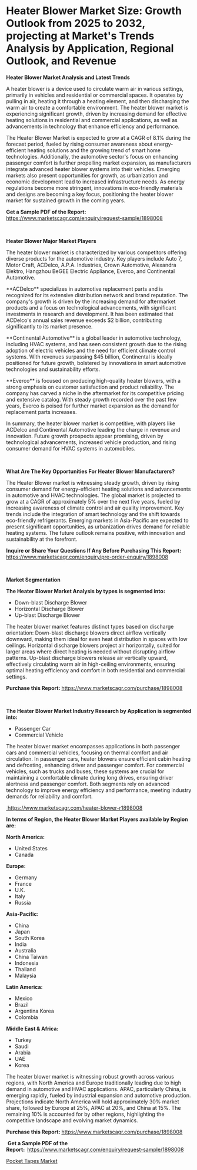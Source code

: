 <p><h1>Heater Blower Market Size: Growth Outlook from 2025 to 2032, projecting at Market's Trends Analysis by Application, Regional Outlook, and Revenue</h1></p><p><strong>Heater Blower Market Analysis and Latest Trends</strong></p>
<p><p>A heater blower is a device used to circulate warm air in various settings, primarily in vehicles and residential or commercial spaces. It operates by pulling in air, heating it through a heating element, and then discharging the warm air to create a comfortable environment. The heater blower market is experiencing significant growth, driven by increasing demand for effective heating solutions in residential and commercial applications, as well as advancements in technology that enhance efficiency and performance.</p><p>The Heater Blower Market is expected to grow at a CAGR of 8.1% during the forecast period, fueled by rising consumer awareness about energy-efficient heating solutions and the growing trend of smart home technologies. Additionally, the automotive sector's focus on enhancing passenger comfort is further propelling market expansion, as manufacturers integrate advanced heater blower systems into their vehicles. Emerging markets also present opportunities for growth, as urbanization and economic development lead to increased infrastructure needs. As energy regulations become more stringent, innovations in eco-friendly materials and designs are becoming a key focus, positioning the heater blower market for sustained growth in the coming years.</p></p>
<p><strong>Get a Sample PDF of the Report:&nbsp;</strong> <a href="https://www.marketscagr.com/enquiry/request-sample/1898008?utm_campaign=3019&utm_medium=2&utm_source=Github&utm_content=ia&utm_term=08042025&utm_id=heater-blower">https://www.marketscagr.com/enquiry/request-sample/1898008</a></p>
<p>&nbsp;</p>
<p><strong>Heater Blower Major Market Players</strong></p>
<p><p>The heater blower market is characterized by various competitors offering diverse products for the automotive industry. Key players include Auto 7, Motor Craft, ACDelco, A.P.A. Industries, Crown Automotive, Alexandra Elektro, Hangzhou BeGEE Electric Appliance, Everco, and Continental Automotive.</p><p>**ACDelco** specializes in automotive replacement parts and is recognized for its extensive distribution network and brand reputation. The company's growth is driven by the increasing demand for aftermarket products and a focus on technological advancements, with significant investments in research and development. It has been estimated that ACDelco's annual sales revenue exceeds $2 billion, contributing significantly to its market presence.</p><p>**Continental Automotive** is a global leader in automotive technology, including HVAC systems, and has seen consistent growth due to the rising adoption of electric vehicles and the need for efficient climate control systems. With revenues surpassing $45 billion, Continental is ideally positioned for future growth, bolstered by innovations in smart automotive technologies and sustainability efforts.</p><p>**Everco** is focused on producing high-quality heater blowers, with a strong emphasis on customer satisfaction and product reliability. The company has carved a niche in the aftermarket for its competitive pricing and extensive catalog. With steady growth recorded over the past few years, Everco is poised for further market expansion as the demand for replacement parts increases.</p><p>In summary, the heater blower market is competitive, with players like ACDelco and Continental Automotive leading the charge in revenue and innovation. Future growth prospects appear promising, driven by technological advancements, increased vehicle production, and rising consumer demand for HVAC systems in automobiles.</p></p>
<p>&nbsp;</p>
<p><strong>What Are The Key Opportunities For Heater Blower Manufacturers?</strong></p>
<p><p>The Heater Blower market is witnessing steady growth, driven by rising consumer demand for energy-efficient heating solutions and advancements in automotive and HVAC technologies. The global market is projected to grow at a CAGR of approximately 5% over the next five years, fueled by increasing awareness of climate control and air quality improvement. Key trends include the integration of smart technology and the shift towards eco-friendly refrigerants. Emerging markets in Asia-Pacific are expected to present significant opportunities, as urbanization drives demand for reliable heating systems. The future outlook remains positive, with innovation and sustainability at the forefront.</p></p>
<p><strong>Inquire or Share Your Questions If Any Before Purchasing This Report:</strong> <a href="https://www.marketscagr.com/enquiry/pre-order-enquiry/1898008?utm_campaign=3019&utm_medium=2&utm_source=Github&utm_content=ia&utm_term=08042025&utm_id=heater-blower">https://www.marketscagr.com/enquiry/pre-order-enquiry/1898008</a></p>
<p>&nbsp;</p>
<p><strong>Market Segmentation</strong></p>
<p><strong>The Heater Blower Market Analysis by types is segmented into:</strong></p>
<p><ul><li>Down-blast Discharge Blower</li><li>Horizontal Discharge Blower</li><li>Up-blast Discharge Blower</li></ul></p>
<p><p>The heater blower market features distinct types based on discharge orientation: Down-blast discharge blowers direct airflow vertically downward, making them ideal for even heat distribution in spaces with low ceilings. Horizontal discharge blowers project air horizontally, suited for larger areas where direct heating is needed without disrupting airflow patterns. Up-blast discharge blowers release air vertically upward, effectively circulating warm air in high-ceiling environments, ensuring optimal heating efficiency and comfort in both residential and commercial settings.</p></p>
<p><strong>Purchase this Report:&nbsp;</strong><a href="https://www.marketscagr.com/purchase/1898008?utm_campaign=3019&utm_medium=2&utm_source=Github&utm_content=ia&utm_term=08042025&utm_id=heater-blower">https://www.marketscagr.com/purchase/1898008</a></p>
<p>&nbsp;</p>
<p><strong>The Heater Blower Market Industry Research by Application is segmented into:</strong></p>
<p><ul><li>Passenger Car</li><li>Commercial Vehicle</li></ul></p>
<p><p>The heater blower market encompasses applications in both passenger cars and commercial vehicles, focusing on thermal comfort and air circulation. In passenger cars, heater blowers ensure efficient cabin heating and defrosting, enhancing driver and passenger comfort. For commercial vehicles, such as trucks and buses, these systems are crucial for maintaining a comfortable climate during long drives, ensuring driver alertness and passenger comfort. Both segments rely on advanced technology to improve energy efficiency and performance, meeting industry demands for reliability and comfort.</p></p>
<p><a href="https://www.marketscagr.com/heater-blower-r1898008?utm_campaign=3019&utm_medium=2&utm_source=Github&utm_content=ia&utm_term=08042025&utm_id=heater-blower">&nbsp;https://www.marketscagr.com/heater-blower-r1898008</a></p>
<p><strong>In terms of Region, the Heater Blower Market Players available by Region are:</strong></p>
<p>
    <p> <strong> North America: </strong>
        <ul>
            <li>United States</li>
            <li>Canada</li>
        </ul>
        </p> 
    <p> <strong> Europe: </strong>
        <ul>
            <li>Germany</li>
            <li>France</li>
            <li>U.K.</li>
            <li>Italy</li>
            <li>Russia</li>
        </ul>
        </p> 
    <p> <strong> Asia-Pacific: </strong>
        <ul>
            <li>China</li>
            <li>Japan</li>
            <li>South Korea</li>
            <li>India</li>
            <li>Australia</li>
            <li>China Taiwan</li>
            <li>Indonesia</li>
            <li>Thailand</li>
            <li>Malaysia</li>
        </ul>
        </p> 
    <p> <strong> Latin America: </strong>
        <ul>
            <li>Mexico</li>
            <li>Brazil</li>
            <li>Argentina Korea</li>
            <li>Colombia</li>
        </ul>
        </p> 
    <p> <strong> Middle East & Africa: </strong>
        <ul>
            <li>Turkey</li>
            <li>Saudi</li>
            <li>Arabia</li>
            <li>UAE</li>
            <li>Korea</li>
        </ul>
    </p>
    </p>
<p><p>The heater blower market is witnessing robust growth across various regions, with North America and Europe traditionally leading due to high demand in automotive and HVAC applications. APAC, particularly China, is emerging rapidly, fueled by industrial expansion and automotive production. Projections indicate North America will hold approximately 30% market share, followed by Europe at 25%, APAC at 20%, and China at 15%. The remaining 10% is accounted for by other regions, highlighting the competitive landscape and evolving market dynamics.</p></p>
<p><strong>Purchase this Report: </strong><a href="https://www.marketscagr.com/purchase/1898008?utm_campaign=3019&utm_medium=2&utm_source=Github&utm_content=ia&utm_term=08042025&utm_id=heater-blower">https://www.marketscagr.com/purchase/1898008</a></p>
<p>&nbsp;<strong>Get a Sample PDF of the Report:&nbsp;&nbsp;</strong><a href="https://www.marketscagr.com/enquiry/request-sample/1898008?utm_campaign=3019&utm_medium=2&utm_source=Github&utm_content=ia&utm_term=08042025&utm_id=heater-blower">https://www.marketscagr.com/enquiry/request-sample/1898008</a></p>
<p><strong></strong></p>
<p><p><a href="https://github.com/djarixneoza/Market-Research-Report-List-1/blob/main/pocket-tapes-market.md?utm_campaign=3019&utm_medium=2&utm_source=Github&utm_content=ia&utm_term=08042025&utm_id=heater-blower">Pocket Tapes Market</a></p></p>